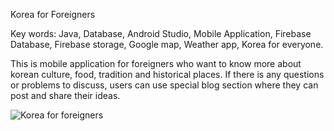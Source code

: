 Korea for Foreigners

Key words: Java, Database, Android Studio, Mobile Application, Firebase Database, Firebase storage, Google map, Weather app, Korea for everyone.

This is mobile application for foreigners who want to  know more about korean culture, food, tradition and historical places. If there is any questions or problems to discuss, users can use special blog section where they can post and share their ideas.


![Korea for foreigners](https://user-images.githubusercontent.com/39268406/62817185-29e1bd00-bb6d-11e9-9544-27274e9a7f6e.jpg)

